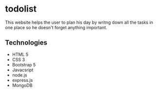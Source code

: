 # todolist
This website helps the user to plan his day by writng down all the tasks in one place so he doesn't forget anything important.

## Technologies
- HTML 5
- CSS 3
- Bootstrap 5
- Javacsript
- node.js
- express.js
- MongoDB

 
